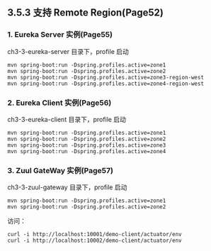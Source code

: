 ##  3.5.3 支持 Remote Region(Page52)

### 1. Eureka Server 实例(Page55)
ch3-3-eureka-server 目录下，profile 启动
```
mvn spring-boot:run -Dspring.profiles.active=zone1
mvn spring-boot:run -Dspring.profiles.active=zone2
mvn spring-boot:run -Dspring.profiles.active=zone3-region-west
mvn spring-boot:run -Dspring.profiles.active=zone4-region-west
```

### 2. Eureka Client 实例(Page56)
ch3-3-eureka-client 目录下，profile 启动
```
mvn spring-boot:run -Dspring.profiles.active=zone1
mvn spring-boot:run -Dspring.profiles.active=zone2
mvn spring-boot:run -Dspring.profiles.active=zone3
mvn spring-boot:run -Dspring.profiles.active=zone4
```

### 3. Zuul GateWay 实例(Page57)
ch3-3-zuul-gateway 目录下，profile 启动
```
mvn spring-boot:run -Dspring.profiles.active=zone1
mvn spring-boot:run -Dspring.profiles.active=zone2
```

访问：
```
curl -i http://localhost:10001/demo-client/actuator/env
curl -i http://localhost:10002/demo-client/actuator/env
```